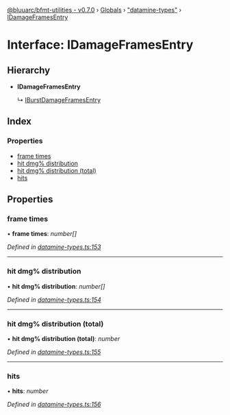 [@bluuarc/bfmt-utilities - v0.7.0](../README.md) › [Globals](../globals.md) › ["datamine-types"](../modules/_datamine_types_.md) › [IDamageFramesEntry](_datamine_types_.idamageframesentry.md)

# Interface: IDamageFramesEntry

## Hierarchy

* **IDamageFramesEntry**

  ↳ [IBurstDamageFramesEntry](_datamine_types_.iburstdamageframesentry.md)

## Index

### Properties

* [frame times](_datamine_types_.idamageframesentry.md#frame-times)
* [hit dmg% distribution](_datamine_types_.idamageframesentry.md#hit-dmg%-distribution)
* [hit dmg% distribution (total)](_datamine_types_.idamageframesentry.md#hit-dmg%-distribution-(total))
* [hits](_datamine_types_.idamageframesentry.md#hits)

## Properties

###  frame times

• **frame times**: *number[]*

*Defined in [datamine-types.ts:153](https://github.com/BluuArc/bfmt-utilities/blob/master/src/datamine-types.ts#L153)*

___

###  hit dmg% distribution

• **hit dmg% distribution**: *number[]*

*Defined in [datamine-types.ts:154](https://github.com/BluuArc/bfmt-utilities/blob/master/src/datamine-types.ts#L154)*

___

###  hit dmg% distribution (total)

• **hit dmg% distribution (total)**: *number*

*Defined in [datamine-types.ts:155](https://github.com/BluuArc/bfmt-utilities/blob/master/src/datamine-types.ts#L155)*

___

###  hits

• **hits**: *number*

*Defined in [datamine-types.ts:156](https://github.com/BluuArc/bfmt-utilities/blob/master/src/datamine-types.ts#L156)*

